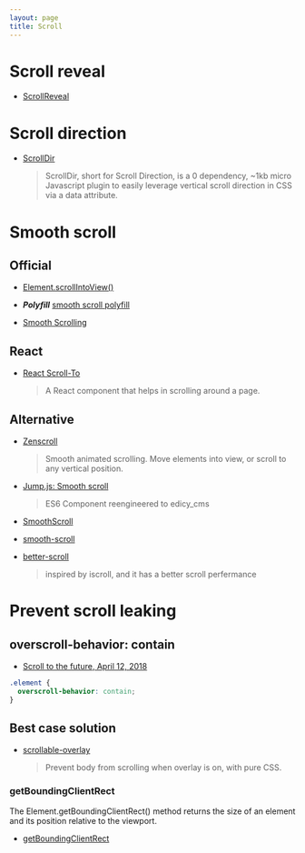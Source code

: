 ```yaml
---
layout: page
title: Scroll
---
```


# Scroll reveal

- [ScrollReveal](https://github.com/jlmakes/scrollreveal)

# Scroll direction

- [ScrollDir](https://github.com/dollarshaveclub/scrolldir)
  > ScrollDir, short for Scroll Direction, is a 0 dependency, ~1kb micro Javascript plugin to easily leverage vertical scroll direction in CSS via a data attribute.

# Smooth scroll

## Official

- [Element.scrollIntoView()](https://developer.mozilla.org/en/docs/Web/API/Element/scrollIntoView)
- **_Polyfill_** [smooth scroll polyfill](https://github.com/iamdustan/smoothscroll)

- [Smooth Scrolling](https://css-tricks.com/snippets/jquery/smooth-scrolling/)

## React

- [React Scroll-To](https://github.com/ganderzz/react-scroll-to)
  > A React component that helps in scrolling around a page.

## Alternative

- [Zenscroll](https://github.com/zengabor/zenscroll)

  > Smooth animated scrolling. Move elements into view, or scroll to any vertical position.

- [Jump.js: Smooth scroll](https://github.com/callmecavs/jump.js)

  > ES6
  > Component reengineered to edicy_cms

- [SmoothScroll](https://github.com/alicelieutier/smoothScroll)

- [smooth-scroll](https://github.com/cferdinandi/smooth-scroll)

- [better-scroll](https://github.com/ustbhuangyi/better-scroll)
  > inspired by iscroll, and it has a better scroll perfermance

# Prevent scroll leaking

## overscroll-behavior: contain

- [Scroll to the future, April 12, 2018](https://evilmartians.com/chronicles/scroll-to-the-future-modern-javascript-css-scrolling-implementations)

```css
.element {
  overscroll-behavior: contain;
}
```

## Best case solution

- [scrollable-overlay](https://github.com/Luxiyalu/scrollable-overlay)
  > Prevent body from scrolling when overlay is on, with pure CSS.

### getBoundingClientRect

The Element.getBoundingClientRect() method returns the size of an element and its position relative to the viewport.

- [getBoundingClientRect](https://developer.mozilla.org/en-US/docs/Web/API/Element/getBoundingClientRect)
